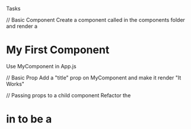 Tasks

// Basic Component
Create a component called <MyComponent> in the components folder and render a <h1>My First Component</h1>
Use MyComponent in App.js

// Basic Prop
Add a "title" prop on MyComponent and make it render "It Works"

// Passing props to a child component
Refactor the <h1> in <MyComponent> to be a <Title> component. It should render "It Works". Refactor means that the <h1> should live inside the newly created <Title> component

// Lists
Create an array const food = ['Pizza', 'Hamburger', 'Coke'];
Render <ul><li></li></ul> in App.js by using food.map() inside the return (). Remember to add a key to <li>.

// Lists Component
Create a <Food> component
Use this in App.js
Add "food" to the <Food> component.
Render the food list (<ul><li></li></ul> from above) inside the <Food> component by using props. (Send the food array as prop).

// Children prop
Create a <Wrapper> component with a <section></section>
Add this to App.js
Make it possible to render children between the <Wrapper></Wrapper> component. Use (props.children) in the <Wrapper> component.

// Styling
Add (className='flex') the <section> in <Wrapper> to flex the items on <Wrapper>. Add necessary styling to the styles.scss

// Event
Add a <button> to App.js
Listen to click-event on this button.
console.log("Clicked") when clicking the button.

// Input
Add an input field to App.js
Listen to change-event on this field
console.log("change") when writing in this input.

// Make the input field controlled (state)
Use useState to store the input value. And add the value={state} to the input field to make it (controlled).

// Combine the button and input
When clicking the button above alert (or console.log) the content of the inputfield.

// Refactor button and input
Create an <Alert> component
Add this to App.js
Move the <input>, <button> and state from above to this component

// Callback (lift state) (sending a functions as a prop)

Add a const [inputFromChild, setInputFromChild] = useState('') hook in App.js.

Send a function as prop to <Alert> from App.js.

Use the function that you send as a prop inside <Alert>. This fuctions should update the newly created inputFromChild in App.js.

Render the input value in App.js as <p>{inputFromChild}</p> when the button in <Alert> is clicked.

(See last video if unclear)
